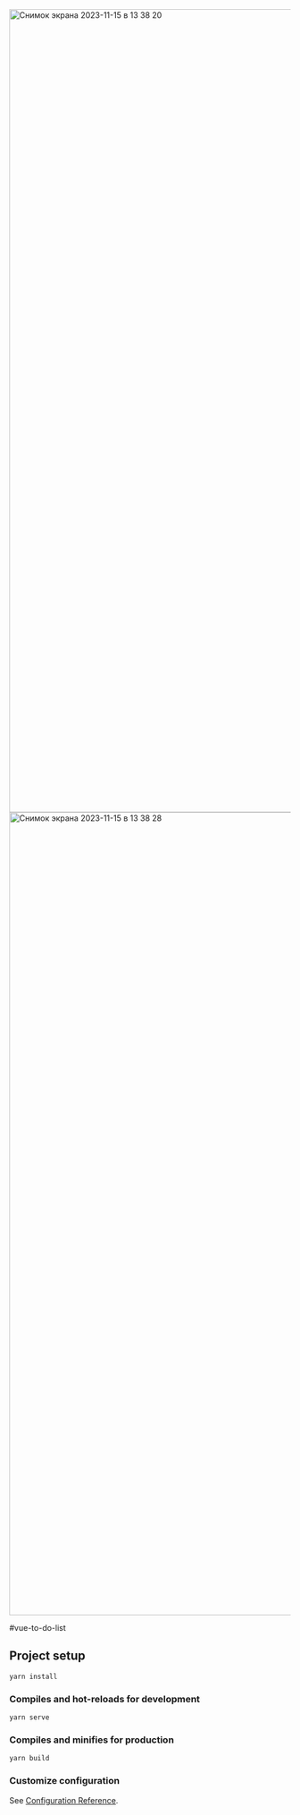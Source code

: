 <img width="1437" alt="Снимок экрана 2023-11-15 в 13 38 20" src="https://github.com/VicGayday/vue-to-do-list/assets/61756803/9cdeb110-b8d0-4454-987e-654661f5cdf7">
<img width="1437" alt="Снимок экрана 2023-11-15 в 13 38 28" src="https://github.com/VicGayday/vue-to-do-list/assets/61756803/c6f13f6c-7d0f-46b7-8e1c-75b2ab2f41c6">

#vue-to-do-list

## Project setup
```
yarn install
```

### Compiles and hot-reloads for development
```
yarn serve
```

### Compiles and minifies for production
```
yarn build
```

### Customize configuration
See [Configuration Reference](https://cli.vuejs.org/config/).
